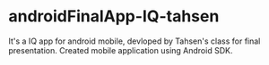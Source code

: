 # androidFinalApp-IQ-tahsen
It's a IQ app for android mobile, devloped by Tahsen's class for final presentation. Created mobile application using Android SDK.
